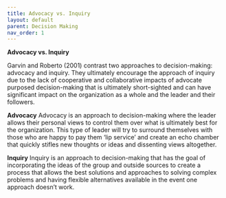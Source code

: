 ```yaml
---
title: Advocacy vs. Inquiry
layout: default 
parent: Decision Making
nav_order: 1
---
```


**Advocacy vs. Inquiry**

Garvin and Roberto (2001) contrast two approaches to decision-making: advocacy and inquiry. They ultimately encourage the approach of inquiry due to the lack of cooperative and collaborative impacts of advocate purposed decision-making that is ultimately short-sighted and can have significant impact on the organization as a whole and the leader and their followers.

**Advocacy**
Advocacy is an approach to decision-making where the leader allows their personal views to control them over what is ultimately best for the organization. This type of leader will try to surround themselves with those who are happy to pay them ‘lip service’ and create an echo chamber that quickly stifles new thoughts or ideas and dissenting views altogether.

**Inquiry**
Inquiry is an approach to decision-making that has the goal of incorporating the ideas of the group and outside sources to create a process that allows the best solutions and approaches to solving complex problems and having flexible alternatives available in the event one approach doesn’t work.
